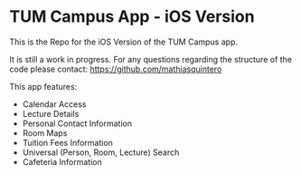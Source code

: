 # TUM Campus App - iOS Version

This is the Repo for the iOS Version of the TUM Campus app.

It is still a work in progress. 
For any questions regarding the structure of the code please contact: 
https://github.com/mathiasquintero

This app features:

* Calendar Access
* Lecture Details
* Personal Contact Information
* Room Maps
* Tuition Fees Information
* Universal (Person, Room, Lecture) Search
* Cafeteria Information
